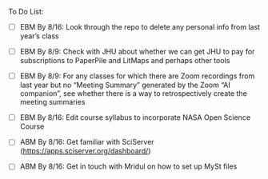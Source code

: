 To Do List:
- [ ] EBM By 8/16: Look through the repo to delete any personal info from last year’s class
- [ ] EBM By 8/9: Check with JHU about whether we can get JHU to pay for subscriptions to PaperPile and LitMaps and perhaps other tools
- [ ] EBM By 8/9: For any classes for which there are Zoom recordings from last year but no “Meeting Summary” generated by the Zoom “AI companion”, see whether there is a way to retrospectively create the meeting summaries
- [ ] EBM By 8/16: Edit course syllabus to incorporate NASA Open Science Course 
- [ ] ABM By 8/16: Get familiar with SciServer (https://apps.sciserver.org/dashboard/)
- [ ] ABM By 8/16: Get in touch with Mridul on how to set up MySt files 

